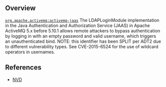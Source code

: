 ## Overview
[`org.apache.activemq:activemq-jaas`](http://search.maven.org/#search%7Cga%7C1%7Ca%3A%22activemq-jaas%22)
The LDAPLoginModule implementation in the Java Authentication and Authorization Service (JAAS) in Apache ActiveMQ 5.x before 5.10.1 allows remote attackers to bypass authentication by logging in with an empty password and valid username, which triggers an unauthenticated bind. NOTE: this identifier has been SPLIT per ADT2 due to different vulnerability types. See CVE-2015-6524 for the use of wildcard operators in usernames.

## References
- [NVD](https://web.nvd.nist.gov/view/vuln/detail?vulnId=CVE-2014-3612)